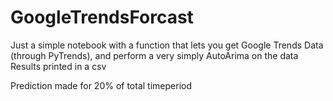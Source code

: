 # GoogleTrendsForcast

Just a simple notebook with a function that lets you get Google Trends Data (through PyTrends), and perform a very simply AutoArima on the data
Results printed in a csv

Prediction made for 20% of total timeperiod
